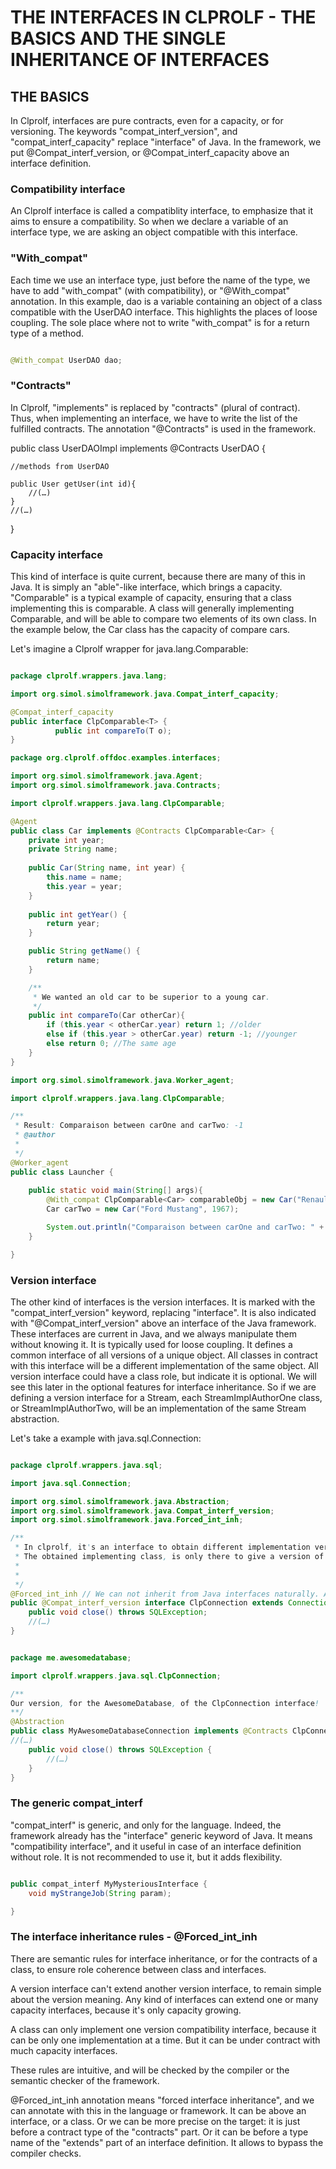 # THE INTERFACES IN CLPROLF - THE BASICS AND THE SINGLE INHERITANCE OF INTERFACES

## THE BASICS

In Clprolf, interfaces are pure contracts, even for a capacity, or for versioning.
The keywords "compat_interf_version", and "compat_interf_capacity" replace "interface" of Java.
In the framework, we put @Compat_interf_version, or @Compat_interf_capacity above an interface definition.

### Compatibility interface

An Clprolf interface is called a compatiblity interface, to emphasize that it aims to ensure a compatibility.
So when we declare a variable of an interface type, we are asking an object compatible with this interface.

### "With_compat"

Each time we use an interface type, just before the name of the type, we have to add "with_compat" (with compatibility), or "@With_compat" annotation.
In this example, dao is a variable containing an object of a class compatible with the UserDAO interface. This highlights the places of loose coupling.
The sole place where not to write "with_compat" is for a return type of a method.

```java

@With_compat UserDAO dao;

```

### "Contracts"

In Clprolf, "implements" is replaced by "contracts" (plural of contract). Thus, when implementing an interface, we have to write the list of the fulfilled contracts.
The annotation "@Contracts" is used in the framework.

public class UserDAOImpl implements @Contracts UserDAO {

	//methods from UserDAO
	
	public User getUser(int id){
		//(…)
	}
	//(…)

}

### Capacity interface

This kind of interface is quite current, because there are many of this in Java. It is simply an "able"-like interface, which brings a capacity.
"Comparable" is a typical example of capacity, ensuring that a class implementing this is comparable. A class will generally implementing Comparable<thisClass>, and will be able to compare two elements of its own class. In the example below, the Car class has the capacity of compare cars.

Let's imagine a Clprolf wrapper for java.lang.Comparable:

```java

package clprolf.wrappers.java.lang;

import org.simol.simolframework.java.Compat_interf_capacity;

@Compat_interf_capacity
public interface ClpComparable<T> {
          public int compareTo(T o);
}

package org.clprolf.offdoc.examples.interfaces;

import org.simol.simolframework.java.Agent;
import org.simol.simolframework.java.Contracts;

import clprolf.wrappers.java.lang.ClpComparable;

@Agent
public class Car implements @Contracts ClpComparable<Car> {
	private int year;
	private String name;
	
	public Car(String name, int year) {
		this.name = name;
		this.year = year;
	}
	
	public int getYear() {
		return year;
	}

	public String getName() {
		return name;
	}

	/**
	 * We wanted an old car to be superior to a young car.
	 */
	public int compareTo(Car otherCar){
		if (this.year < otherCar.year) return 1; //older
		else if (this.year > otherCar.year) return -1; //younger
		else return 0; //The same age
	}
}

import org.simol.simolframework.java.Worker_agent;

import clprolf.wrappers.java.lang.ClpComparable;

/**
 * Result: Comparaison between carOne and carTwo: -1
 * @author
 *
 */
@Worker_agent
public class Launcher {
	
	public static void main(String[] args){
		@With_compat ClpComparable<Car> comparableObj = new Car("Renault Clio 4", 2015);
		Car carTwo = new Car("Ford Mustang", 1967);

		System.out.println("Comparaison between carOne and carTwo: " + comparableObj.compareTo(carTwo) );
	}

}


```

### Version interface

The other kind of interfaces is the version interfaces. It is marked with the "compat_interf_version" keyword, replacing "interface". It is also indicated with "@Compat_interf_version" above an interface of the Java framework.
These interfaces are current in Java, and we always manipulate them without knowing it. It is typically used for loose coupling.
It defines a common interface of all versions of a unique object. All classes in contract with this interface will be a different implementation of the same object.
All version interface could have a class role, but indicate it is optional. We will see this later in the optional features for interface inheritance.
So if we are defining a version interface for a Stream, each StreamImplAuthorOne class, or StreamImplAuthorTwo, will be an implementation of the same Stream abstraction.

Let's take a example with java.sql.Connection:


```java

package clprolf.wrappers.java.sql;

import java.sql.Connection;

import org.simol.simolframework.java.Abstraction;
import org.simol.simolframework.java.Compat_interf_version;
import org.simol.simolframework.java.Forced_int_inh;

/**
 * In clprolf, it's an interface to obtain different implementation versions of it!
 * The obtained implementing class, is only there to give a version of this.
 * 
 *
 */
@Forced_int_inh // We can not inherit from Java interfaces naturally. And we could not inherit from another compat_interf_version!
public @Compat_interf_version interface ClpConnection extends Connection {
	public void close() throws SQLException;
	//(…)
}


package me.awesomedatabase;

import clprolf.wrappers.java.sql.ClpConnection;

/**
Our version, for the AwesomeDatabase, of the ClpConnection interface!
**/
@Abstraction
public class MyAwesomeDatabaseConnection implements @Contracts ClpConnection {
//(…)
	public void close() throws SQLException {
		//(…)
	}
}


```

### The generic compat_interf

"compat_interf" is generic, and only for the language. Indeed, the framework already has the "interface" generic keyword of Java.
It means "compatibility interface", and it useful in case of an interface definition without role. It is not recommended to use it, but it adds flexibility.

```Java

public compat_interf MyMysteriousInterface {
	void myStrangeJob(String param);

}


```

### The interface inheritance rules - @Forced_int_inh

There are semantic rules for interface inheritance, or for the contracts of a class, to ensure role coherence between class and interfaces.

A version interface can't extend another version interface, to remain simple about the version meaning.
Any kind of interfaces can extend one or many capacity interfaces, because it's only capacity growing.

A class can only implement one version compatibility interface, because it can be only one implementation at a time. But it can be under contract with much capacity interfaces.

These rules are intuitive, and will be checked by the compiler or the semantic checker of the framework.
 
@Forced_int_inh annotation means "forced interface inheritance", and we can annotate with this in the language or framework.
It can be above an interface, or a class. 
Or we can be more precise on the target: it is just before a contract type of the "contracts" part. Or it can be before a type name of the "extends" part of an interface definition.
It allows to bypass the compiler checks.
